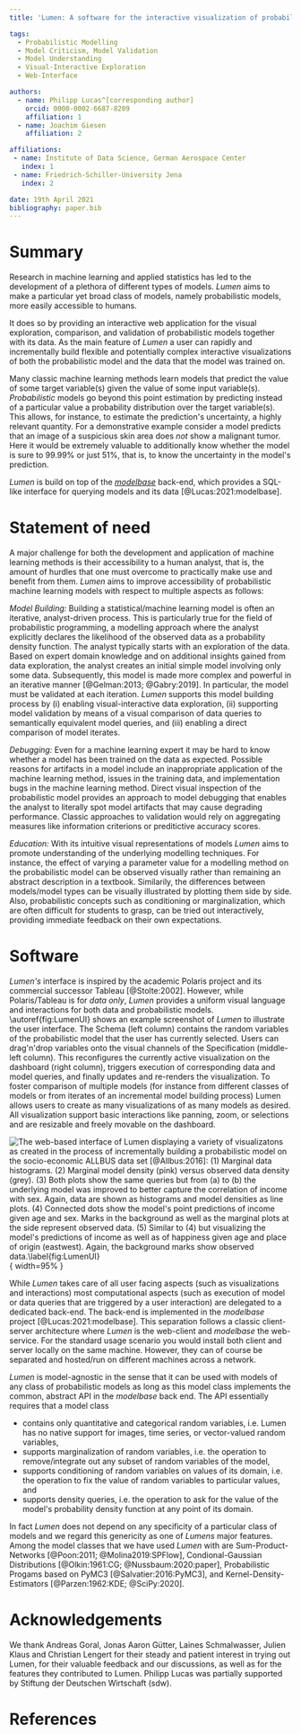 ```yaml
---
title: 'Lumen: A software for the interactive visualization of probabilistic models together with data'

tags:  
  - Probabilistic Modelling
  - Model Criticism, Model Validation
  - Model Understanding  
  - Visual-Interactive Exploration
  - Web-Interface

authors:
  - name: Philipp Lucas^[corresponding author]
    orcid: 0000-0002-6687-8209
    affiliation: 1
  - name: Joachim Giesen
    affiliation: 2

affiliations:
 - name: Institute of Data Science, German Aerospace Center
   index: 1
 - name: Friedrich-Schiller-University Jena
   index: 2

date: 19th April 2021
bibliography: paper.bib
---
```


# Summary

Research in machine learning and applied statistics has led to the development of a plethora of different types of models.
*Lumen* aims to make a particular yet broad class of models, namely probabilistic models, more easily accessible to humans. 

It does so by providing an interactive web application for the visual exploration, comparison, and validation of probabilistic models together with its data. 
As the main feature of *Lumen* a user can rapidly and incrementally build flexible and potentially complex interactive visualizations of both the probabilistic model and the data that the model was trained on. 

Many classic machine learning methods learn models that predict the value of some target variable(s) given the value of some input variable(s).
*Probabilistic* models go beyond this point estimation by predicting instead of a particular value a probability distribution over the target variable(s).
This allows, for instance, to estimate the prediction's uncertainty, a highly relevant quantity.
For a demonstrative example consider a model predicts that an image of a suspicious skin area does _not_ show a malignant tumor.
Here it would be extremely valuable to additionally know whether the model is sure to 99.99% or just 51%, that is, to know the uncertainty in the model's prediction.

*Lumen* is build on top of the [*modelbase*](https://github.com/lumen-org/modelbase) back-end, which provides a SQL-like interface for querying models and its data [@Lucas:2021:modelbase].

# Statement of need

A major challenge for both the development and application of machine learning methods is their accessibility to a human analyst, that is, the amount of hurdles that one must overcome to practically make use and benefit from them.
*Lumen* aims to improve accessibility of probabilistic machine learning models with respect to multiple aspects as follows:

_Model Building:_
Building a statistical/machine learning model is often an iterative, analyst-driven process.
This is particularly true for the field of probabilistic programming, a modelling approach where the analyst explicitly declares the likelihood of the observed data as a probability density function.
The analyst typically starts with an exploration of the data.
Based on expert domain knowledge and on additional insights gained from data exploration, the analyst creates an initial simple model involving only some data.
Subsequently, this model is made more complex and powerful in an iterative manner [@Gelman:2013; @Gabry:2019].
In particular, the model must be validated at each iteration.
*Lumen* supports this model building process by (i) enabling visual-interactive data exploration, (ii) supporting model validation by means of a visual comparison of data queries to semantically equivalent model queries, and (iii) enabling a direct comparison of model iterates.

_Debugging:_
Even for a machine learning expert it may be hard to know whether a model has been trained on the data as expected.
Possible reasons for artifacts in a model include an inappropriate application of the machine learning method, issues in the training data, and implementation bugs in the machine learning method.
Direct visual inspection of the probabilistic model provides an approach to model debugging that enables the analyst to literally spot model artifacts that may cause degrading performance.
Classic approaches to validation would rely on aggregating measures like information criterions or preditictive accuracy scores.

_Education:_
With its intuitive visual representations of models *Lumen* aims to promote understanding of the underlying modelling techniques. 
For instance, the effect of varying a parameter value for a modelling method on the probabilistic model can be observed visually rather than remaining an abstract description in a textbook.
Similarily, the differences between models/model types can be visually illustrated  by plotting them side by side.
Also, probabilistic concepts such as conditioning or marginalization, which are often difficult for students to grasp, can be tried out interactively, providing immediate feedback on their own expectations.

# Software

*Lumen's* interface is inspired by the academic Polaris project and its commercial successor Tableau [@Stolte:2002]. 
However, while Polaris/Tableau is for _data only_, *Lumen* provides a uniform visual language and interactions for both data and probabilistic models.
\autoref{fig:LumenUI} shows an example screenshot of *Lumen* to illustrate the user interface. 
The Schema (left column) contains the random variables of the probabilistic model that the user has currently selected.
Users can drag'n'drop variables onto the visual channels of the Specification (middle-left column).
This reconfigures the currently active visualization on the dashboard (right column), triggers execution of corresponding data and model queries, and finally updates and re-renders the visualization.
To foster comparison of multiple models (for instance from different classes of models or from iterates of an incremental model building process) Lumen allows users to create as many visualizations of as many models as desired.
All visualization support basic interactions like panning, zoom, or selections and are resizable and freely movable on the dashboard.

![The web-based interface of *Lumen* displaying a variety of visualizatons as created in the process of incrementally building a probabilistic model on the socio-economic ALLBUS data set [@Allbus:2016]: 
(1) Marginal data histograms. 
(2) Marginal model density (pink) versus observed data density (grey). 
(3) Both plots show the same queries but from (a) to (b) the underlying model was improved to better capture the correlation of `income` with `sex`.
Again, data are shown as histograms and model densities as line plots. 
(4) Connected dots show the model's point predictions of `income` given `age` and `sex`.
Marks in the background as well as the marginal plots at the side represent observed data.
(5) Similar to (4) but visualizing the model's predictions of `income` as well as of `happiness` given `age` and place of origin (`eastwest`). 
Again, the background marks show observed data.\label{fig:LumenUI}](joss/example.png){ width=95% }

While *Lumen* takes care of all user facing aspects (such as visualizations and interactions) most computational aspects (such as execution of model or data queries that are triggered by a user interaction) are delegated to a dedicated back-end. 
The back-end is implemented in the *modelbase* project [@Lucas:2021:modelbase].
This separation follows a classic client-server architecture where *Lumen* is the web-client and *modelbase* the web-service.
For the standard usage scenario you would install both client and server locally on the same machine. 
However, they can of course be separated and hosted/run on different machines across a network.

*Lumen* is model-agnostic in the sense that it can be used with models of any class of probabilistic models as long as this model class implements the common, abstract API in the *modelbase* back end. 
The API essentially requires that a model class 

 * contains only quantitative and categorical random variables, i.e. Lumen has no native support for images, time series, or vector-valued random variables, 
 * supports marginalization of random variables, i.e. the operation to remove/integrate out any subset of random variables of the model, 
 * supports conditioning of random variables on values of its domain, i.e. the operation to fix the value of random variables to particular values, and
 * supports density queries, i.e. the operation to ask for the value of the model's probability density function at any point of its domain.

In fact *Lumen* does not depend on any specificity of a particular class of models and we regard this genericity as one of *Lumens* major features. 
Among the model classes that we have used *Lumen* with are Sum-Product-Networks [@Poon:2011; @Molina2019:SPFlow], Condional-Gaussian Distributions [@Olkin:1961:CG; @Nussbaum:2020:paper], Probabilistic Progams based on PyMC3 [@Salvatier:2016:PyMC3], and Kernel-Density-Estimators [@Parzen:1962:KDE; @SciPy:2020].

# Acknowledgements

We thank Andreas Goral, Jonas Aaron Gütter, Laines Schmalwasser, Julien Klaus and Christian Lengert for their steady and patient interest in trying out Lumen, for their valuable feedback and our discussions, as well as for the features they contributed to Lumen.
Philipp Lucas was partially supported by Stiftung der Deutschen Wirtschaft (sdw). 

# References
